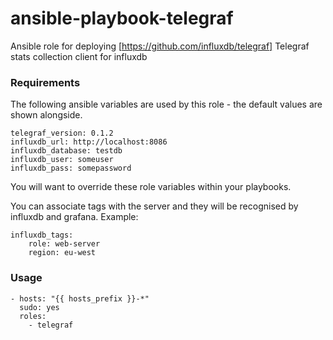 # ansible-playbook-telegraf

Ansible role for deploying [https://github.com/influxdb/telegraf] Telegraf stats collection client for influxdb

### Requirements

The following ansible variables are used by this role - the default values are shown alongside.

```
telegraf_version: 0.1.2
influxdb_url: http://localhost:8086
influxdb_database: testdb
influxdb_user: someuser
influxdb_pass: somepassword
```

You will want to override these role variables within your playbooks.

You can associate tags with the server and they will be recognised by influxdb and grafana. Example:

```
influxdb_tags:
	role: web-server
	region: eu-west
```

### Usage

```
- hosts: "{{ hosts_prefix }}-*"
  sudo: yes
  roles:
    - telegraf
```

